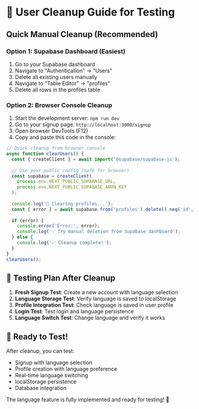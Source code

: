 # 🧹 User Cleanup Guide for Testing

## Quick Manual Cleanup (Recommended)

### Option 1: Supabase Dashboard (Easiest)
1. Go to your Supabase dashboard
2. Navigate to "Authentication" → "Users" 
3. Delete all existing users manually
4. Navigate to "Table Editor" → "profiles"
5. Delete all rows in the profiles table

### Option 2: Browser Console Cleanup
1. Start the development server: `npm run dev`
2. Go to your signup page: `http://localhost:3000/signup`
3. Open browser DevTools (F12)
4. Copy and paste this code in the console:

```javascript
// Quick cleanup from browser console
async function clearUsers() {
  const { createClient } = await import('@supabase/supabase-js');
  
  // Use your public config (safe for browser)
  const supabase = createClient(
    process.env.NEXT_PUBLIC_SUPABASE_URL,
    process.env.NEXT_PUBLIC_SUPABASE_ANON_KEY
  );
  
  console.log('🧹 Clearing profiles...');
  const { error } = await supabase.from('profiles').delete().neq('id', '');
  
  if (error) {
    console.error('Error:', error);
    console.log('💡 Try manual deletion from Supabase dashboard');
  } else {
    console.log('✅ Cleanup complete!');
  }
}
clearUsers();
```

## 🎯 Testing Plan After Cleanup

1. **Fresh Signup Test**: Create a new account with language selection
2. **Language Storage Test**: Verify language is saved to localStorage
3. **Profile Integration Test**: Check language is saved in user profile
4. **Login Test**: Test login and language persistence
5. **Language Switch Test**: Change language and verify it works

## 🚀 Ready to Test!

After cleanup, you can test:
- Signup with language selection
- Profile creation with language preference
- Real-time language switching
- localStorage persistence
- Database integration

The language feature is fully implemented and ready for testing! 🎉
